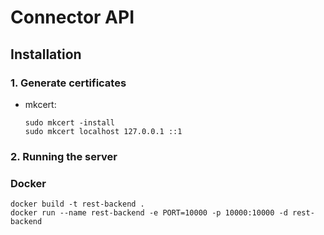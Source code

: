 # Connector API

## Installation

### 1. Generate certificates

- mkcert:

    ```shell
    sudo mkcert -install
    sudo mkcert localhost 127.0.0.1 ::1
    ```

### 2. Running the server

<!-- #### PowerShell

```shell
uv run uvicorn app.main:app `
    --env-file ./.env `
    --host 0.0.0.0 `
    --port 8000 `
    --ssl-keyfile ./certificates/key.pem `
    --ssl-certfile ./certificates/cert.pem `
    --workers 4 `
    --reload
``` -->

### Docker

```shell
docker build -t rest-backend .
docker run --name rest-backend -e PORT=10000 -p 10000:10000 -d rest-backend
```
